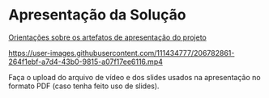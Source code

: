 # Apresentação da Solução

<a href="../docs/10-Apresentação do Projeto.md"> Orientações sobre os artefatos de apresentação do projeto</a>



https://user-images.githubusercontent.com/111434777/206782861-264f1ebf-a7d4-43b0-9815-a07f17ee6116.mp4



Faça o upload do arquivo de vídeo e dos slides usados na apresentação no formato PDF (caso tenha feito uso de slides).
